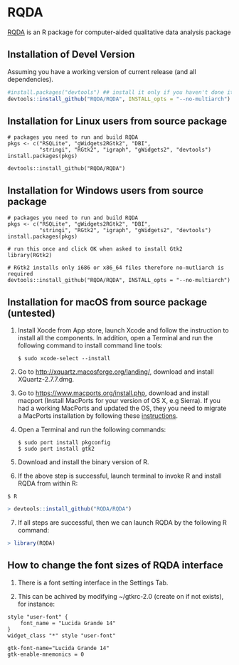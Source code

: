 # RQDA 


[RQDA](http://rqda.r-forge.r-project.org/) is an R package for computer-aided qualitative data analysis package

## Installation of Devel Version

Assuming you have a working version of current release (and all dependencies).

```R
#install.packages("devtools") ## install it only if you haven't done it yet
devtools::install_github("RQDA/RQDA", INSTALL_opts = "--no-multiarch")
```


## Installation for Linux users from source package

```{R}
# packages you need to run and build RQDA
pkgs <- c("RSQLite", "gWidgets2RGtk2", "DBI",
          "stringi", "RGtk2", "igraph", "gWidgets2", "devtools")
install.packages(pkgs)

devtools::install_github("RQDA/RQDA")
```


## Installation for Windows users from source package

```{R}
# packages you need to run and build RQDA
pkgs <- c("RSQLite", "gWidgets2RGtk2", "DBI",
          "stringi", "RGtk2", "igraph", "gWidgets2", "devtools")
install.packages(pkgs)

# run this once and click OK when asked to install Gtk2
library(RGtk2)

# RGtk2 installs only i686 or x86_64 files therefore no-mutliarch is required
devtools::install_github("RQDA/RQDA", INSTALL_opts = "--no-multiarch")
```


## Installation for macOS from source package (untested)

1. Install Xocde from App store, launch Xcode and follow the instruction to install all the components. In addition, open a Terminal and run the following command to install command line tools: 
   ```
   $ sudo xcode-select --install
   ```

2. Go to http://xquartz.macosforge.org/landing/, download and install XQuartz-2.7.7.dmg.

3. Go to https://www.macports.org/install.php, download and install macport (Install MacPorts for your version of OS X, e.g Sierra). If you had a working MacPorts and updated the OS, they you need to migrate a MacPorts installation by following these [instructions](https://trac.macports.org/wiki/Migration). 

4. Open a Terminal and run the following commands:
   ```
   $ sudo port install pkgconfig
   $ sudo port install gtk2
   ```

5. Download and install the binary version of R.

6. If the above step is successful, launch terminal to invoke R and install RQDA from within R:

```terminal
$ R
```
```R
> devtools::install_github("RQDA/RQDA")
```

7. If all steps are successful, then we can launch RQDA by the following R command:
```R
> library(RQDA) 
```


## How to change the font sizes of RQDA interface
1. There is a font setting interface in the Settings Tab.

2. This can be achived by modifying ~/gtkrc-2.0 (create on if not exists), for instance:

```
style "user-font" {
    font_name = "Lucida Grande 14"
}
widget_class "*" style "user-font"

gtk-font-name="Lucida Grande 14"
gtk-enable-mnemonics = 0
```
